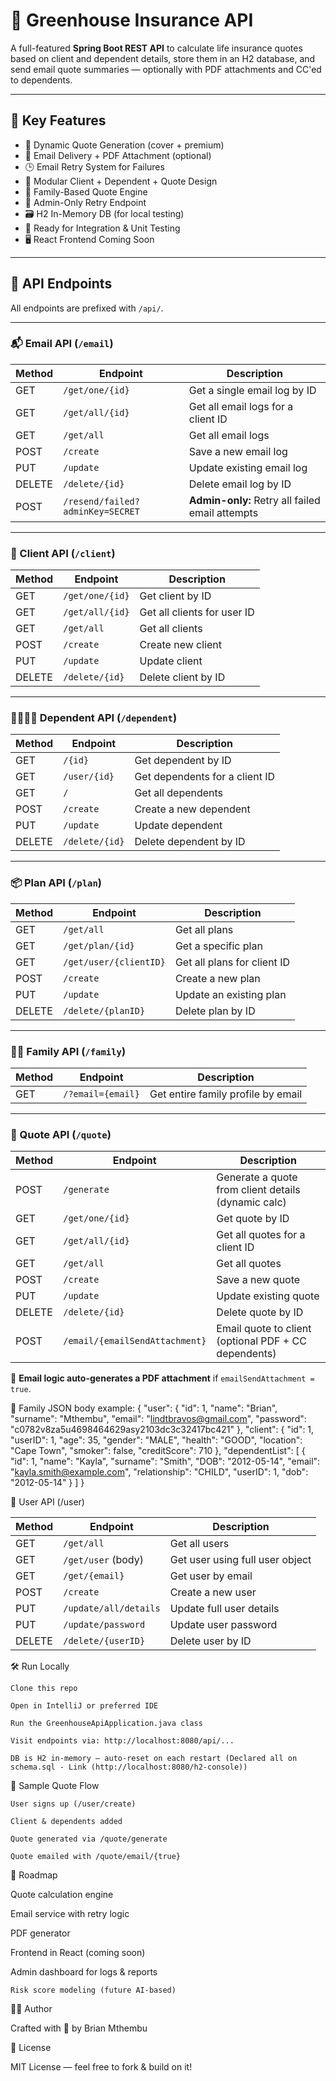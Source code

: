 # 🌿 Greenhouse Insurance API

A full-featured **Spring Boot REST API** to calculate life insurance quotes based on client and dependent details, store them in an H2 database, and send email quote summaries — optionally with PDF attachments and CC'ed to dependents.

---

## 📌 Key Features

- 🚀 Dynamic Quote Generation (cover + premium)
- 📩 Email Delivery + PDF Attachment (optional)
- 🕒 Email Retry System for Failures
- 📂 Modular Client + Dependent + Quote Design
- 🧬 Family-Based Quote Engine
- 🔐 Admin-Only Retry Endpoint
- 🗃️ H2 In-Memory DB (for local testing)
- 🧪 Ready for Integration & Unit Testing
- 🖥️ React Frontend Coming Soon

---

## 🧪 API Endpoints

All endpoints are prefixed with `/api/`.

---

### 📬 Email API (`/email`)
| Method | Endpoint                         | Description                                      |
|--------|----------------------------------|--------------------------------------------------|
| GET    | `/get/one/{id}`                  | Get a single email log by ID                     |
| GET    | `/get/all/{id}`                  | Get all email logs for a client ID               |
| GET    | `/get/all`                       | Get all email logs                               |
| POST   | `/create`                        | Save a new email log                             |
| PUT    | `/update`                        | Update existing email log                        |
| DELETE | `/delete/{id}`                   | Delete email log by ID                           |
| POST   | `/resend/failed?adminKey=SECRET` | **Admin-only:** Retry all failed email attempts  |

---

### 👤 Client API (`/client`)
| Method | Endpoint              | Description                        |
|--------|-----------------------|------------------------------------|
| GET    | `/get/one/{id}`       | Get client by ID                   |
| GET    | `/get/all/{id}`       | Get all clients for user ID        |
| GET    | `/get/all`            | Get all clients                    |
| POST   | `/create`             | Create new client                  |
| PUT    | `/update`             | Update client                      |
| DELETE | `/delete/{id}`        | Delete client by ID                |

---

### 👨‍👩‍👧‍👦 Dependent API (`/dependent`)
| Method | Endpoint         | Description                        |
|--------|------------------|------------------------------------|
| GET    | `/{id}`          | Get dependent by ID                |
| GET    | `/user/{id}`     | Get dependents for a client ID     |
| GET    | `/`              | Get all dependents                 |
| POST   | `/create`        | Create a new dependent             |
| PUT    | `/update`        | Update dependent                   |
| DELETE | `/delete/{id}`   | Delete dependent by ID             |

---

### 📦 Plan API (`/plan`)
| Method | Endpoint                    | Description                       |
|--------|-----------------------------|-----------------------------------|
| GET    | `/get/all`                  | Get all plans                     |
| GET    | `/get/plan/{id}`            | Get a specific plan               |
| GET    | `/get/user/{clientID}`      | Get all plans for client ID       |
| POST   | `/create`                   | Create a new plan                 |
| PUT    | `/update`                   | Update an existing plan           |
| DELETE | `/delete/{planID}`          | Delete plan by ID                 |

---

### 👨‍👩 Family API (`/family`)
| Method | Endpoint               | Description                            |
|--------|------------------------|----------------------------------------|
| GET    | `/?email={email}`      | Get entire family profile by email     |

---

### 🧾 Quote API (`/quote`)
| Method | Endpoint                             | Description                                          |
|--------|--------------------------------------|------------------------------------------------------|
| POST   | `/generate`                          | Generate a quote from client details (dynamic calc)  |
| GET    | `/get/one/{id}`                      | Get quote by ID                                      |
| GET    | `/get/all/{id}`                      | Get all quotes for a client ID                       |
| GET    | `/get/all`                           | Get all quotes                                       |
| POST   | `/create`                            | Save a new quote                                     |
| PUT    | `/update`                            | Update existing quote                                |
| DELETE | `/delete/{id}`                       | Delete quote by ID                                   |
| POST   | `/email/{emailSendAttachment}`       | Email quote to client (optional PDF + CC dependents) |

📧 **Email logic auto-generates a PDF attachment** if `emailSendAttachment = true`.

🧠 Family JSON body example:
{
    "user": {
        "id": 1,
        "name": "Brian",
        "surname": "Mthembu",
        "email": "lindtbravos@gmail.com",
        "password": "c0782v8za5u4698464629asy2103dc3c32417bc421"
    },
    "client": {
        "id": 1,
        "userID": 1,
        "age": 35,
        "gender": "MALE",
        "health": "GOOD",
        "location": "Cape Town",
        "smoker": false,
        "creditScore": 710
    },
    "dependentList": [
        {
            "id": 1,
            "name": "Kayla",
            "surname": "Smith",
            "DOB": "2012-05-14",
            "email": "kayla.smith@example.com",
            "relationship": "CHILD",
            "userID": 1,
            "dob": "2012-05-14"
        }
    ]
}

👥 User API (/user)

| Method | Endpoint              | Description                     |
| ------ | --------------------- | ------------------------------- |
| GET    | `/get/all`            | Get all users                   |
| GET    | `/get/user` (body)    | Get user using full user object |
| GET    | `/get/{email}`        | Get user by email               |
| POST   | `/create`             | Create a new user               |
| PUT    | `/update/all/details` | Update full user details        |
| PUT    | `/update/password`    | Update user password            |
| DELETE | `/delete/{userID}`    | Delete user by ID               |


🛠 Run Locally

    Clone this repo

    Open in IntelliJ or preferred IDE

    Run the GreenhouseApiApplication.java class

    Visit endpoints via: http://localhost:8080/api/...

    DB is H2 in-memory – auto-reset on each restart (Declared all on schema.sql - Link (http://localhost:8080/h2-console))


📁 Sample Quote Flow

    User signs up (/user/create)

    Client & dependents added

    Quote generated via /quote/generate

    Quote emailed with /quote/email/{true}



🚀 Roadmap

Quote calculation engine

Email service with retry logic

PDF generator

Frontend in React (coming soon)

Admin dashboard for logs & reports

    Risk score modeling (future AI-based)


👨‍💻 Author

Crafted with 💚 by Brian Mthembu


📜 License

MIT License — feel free to fork & build on it!
